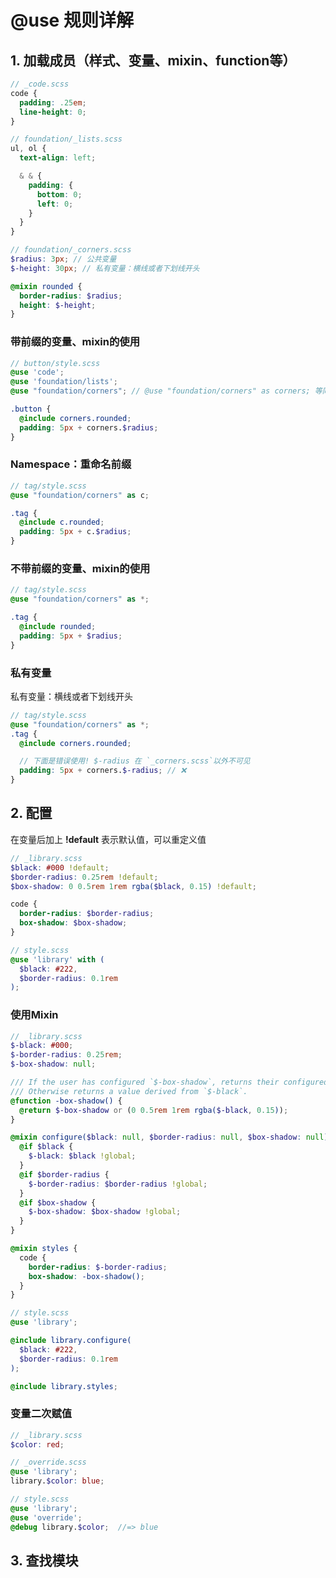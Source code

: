 # @use 规则详解

## 1. 加载成员（样式、变量、mixin、function等）
```scss
// _code.scss
code {
  padding: .25em;
  line-height: 0;
}
```
```scss
// foundation/_lists.scss
ul, ol {
  text-align: left;

  & & {
    padding: {
      bottom: 0;
      left: 0;
    }
  }
}
```
```scss
// foundation/_corners.scss
$radius: 3px; // 公共变量
$-height: 30px; // 私有变量：横线或者下划线开头

@mixin rounded {
  border-radius: $radius;
  height: $-height;
}
```

### **带前缀的变量、mixin的使用**
```scss
// button/style.scss
@use 'code';
@use 'foundation/lists';
@use "foundation/corners"; // @use "foundation/corners" as corners; 等同

.button {
  @include corners.rounded;
  padding: 5px + corners.$radius;
}
```

### **Namespace：重命名前缀**
```scss
// tag/style.scss
@use "foundation/corners" as c;

.tag {
  @include c.rounded;
  padding: 5px + c.$radius;
}
```

### **不带前缀的变量、mixin的使用**
```scss
// tag/style.scss
@use "foundation/corners" as *;

.tag {
  @include rounded;
  padding: 5px + $radius;
}
```

### 私有变量
私有变量：横线或者下划线开头
```scss
// tag/style.scss
@use "foundation/corners" as *;
.tag {
  @include corners.rounded;

  // 下面是错误使用! $-radius 在 `_corners.scss`以外不可见
  padding: 5px + corners.$-radius; // ❌
}
```

## 2. 配置
在变量后加上 **!default** 表示默认值，可以重定义值
```scss
// _library.scss
$black: #000 !default;
$border-radius: 0.25rem !default;
$box-shadow: 0 0.5rem 1rem rgba($black, 0.15) !default;

code {
  border-radius: $border-radius;
  box-shadow: $box-shadow;
}
```
```scss
// style.scss
@use 'library' with (
  $black: #222,
  $border-radius: 0.1rem
);
```

### 使用Mixin
```scss
// _library.scss
$-black: #000;
$-border-radius: 0.25rem;
$-box-shadow: null;

/// If the user has configured `$-box-shadow`, returns their configured value.
/// Otherwise returns a value derived from `$-black`.
@function -box-shadow() {
  @return $-box-shadow or (0 0.5rem 1rem rgba($-black, 0.15));
}

@mixin configure($black: null, $border-radius: null, $box-shadow: null) {
  @if $black {
    $-black: $black !global;
  }
  @if $border-radius {
    $-border-radius: $border-radius !global;
  }
  @if $box-shadow {
    $-box-shadow: $box-shadow !global;
  }
}

@mixin styles {
  code {
    border-radius: $-border-radius;
    box-shadow: -box-shadow();
  }
}
```
```scss
// style.scss
@use 'library';

@include library.configure(
  $black: #222,
  $border-radius: 0.1rem
);

@include library.styles;
```

### 变量二次赋值
```scss
// _library.scss
$color: red;
```
```scss
// _override.scss
@use 'library';
library.$color: blue;
```
```scss
// style.scss
@use 'library';
@use 'override';
@debug library.$color;  //=> blue
```

## 3. 查找模块











